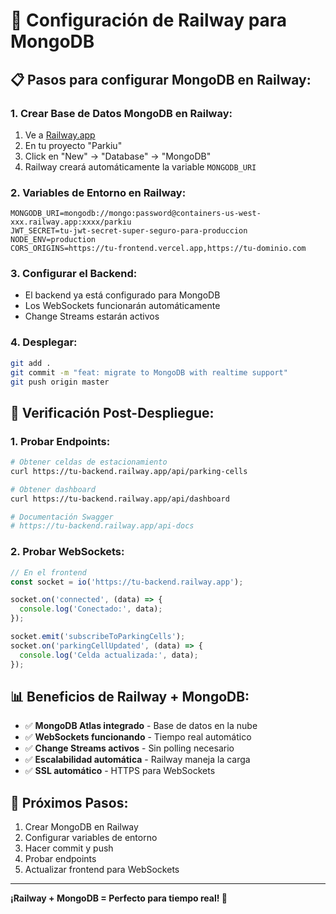# 🚀 Configuración de Railway para MongoDB

## 📋 Pasos para configurar MongoDB en Railway:

### 1. **Crear Base de Datos MongoDB en Railway:**
1. Ve a [Railway.app](https://railway.app)
2. En tu proyecto "Parkiu"
3. Click en "New" → "Database" → "MongoDB"
4. Railway creará automáticamente la variable `MONGODB_URI`

### 2. **Variables de Entorno en Railway:**
```env
MONGODB_URI=mongodb://mongo:password@containers-us-west-xxx.railway.app:xxxx/parkiu
JWT_SECRET=tu-jwt-secret-super-seguro-para-produccion
NODE_ENV=production
CORS_ORIGINS=https://tu-frontend.vercel.app,https://tu-dominio.com
```

### 3. **Configurar el Backend:**
- El backend ya está configurado para MongoDB
- Los WebSockets funcionarán automáticamente
- Change Streams estarán activos

### 4. **Desplegar:**
```bash
git add .
git commit -m "feat: migrate to MongoDB with realtime support"
git push origin master
```

## 🔧 **Verificación Post-Despliegue:**

### 1. **Probar Endpoints:**
```bash
# Obtener celdas de estacionamiento
curl https://tu-backend.railway.app/api/parking-cells

# Obtener dashboard
curl https://tu-backend.railway.app/api/dashboard

# Documentación Swagger
# https://tu-backend.railway.app/api-docs
```

### 2. **Probar WebSockets:**
```javascript
// En el frontend
const socket = io('https://tu-backend.railway.app');

socket.on('connected', (data) => {
  console.log('Conectado:', data);
});

socket.emit('subscribeToParkingCells');
socket.on('parkingCellUpdated', (data) => {
  console.log('Celda actualizada:', data);
});
```

## 📊 **Beneficios de Railway + MongoDB:**

- ✅ **MongoDB Atlas integrado** - Base de datos en la nube
- ✅ **WebSockets funcionando** - Tiempo real automático
- ✅ **Change Streams activos** - Sin polling necesario
- ✅ **Escalabilidad automática** - Railway maneja la carga
- ✅ **SSL automático** - HTTPS para WebSockets

## 🎯 **Próximos Pasos:**

1. Crear MongoDB en Railway
2. Configurar variables de entorno
3. Hacer commit y push
4. Probar endpoints
5. Actualizar frontend para WebSockets

---

**¡Railway + MongoDB = Perfecto para tiempo real! 🚀**
